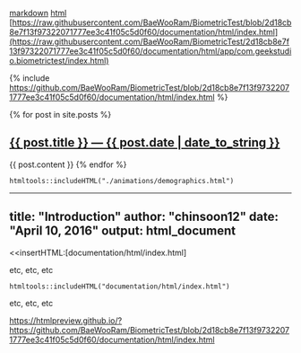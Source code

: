 [markdown](documentation/markdown/index.md)
[html](documentation/html/index.html)
[https://raw.githubusercontent.com/BaeWooRam/BiometricTest/blob/2d18cb8e7f13f97322071777ee3c41f05c5d0f60/documentation/html/index.html](https://raw.githubusercontent.com/BaeWooRam/BiometricTest/2d18cb8e7f13f97322071777ee3c41f05c5d0f60/documentation/html/app/com.geekstudio.biometrictest/index.html)

{% include https://github.com/BaeWooRam/BiometricTest/blob/2d18cb8e7f13f97322071777ee3c41f05c5d0f60/documentation/html/index.html %}

{% for post in site.posts %}
    <a href="{{ post.url }}">
        <h2>{{ post.title }} &mdash; {{ post.date | date_to_string }}</h2>
    </a>
    {{ post.content }}
{% endfor %}

```{r showChoro1}
htmltools::includeHTML("./animations/demographics.html")
```

---
title: "Introduction"
author: "chinsoon12"
date: "April 10, 2016"
output: html_document
---

<<insertHTML:[documentation/html/index.html]

etc, etc, etc

```{r, echo=FALSE}
htmltools::includeHTML("documentation/html/index.html")
```

etc, etc, etc

https://htmlpreview.github.io/?https://github.com/BaeWooRam/BiometricTest/blob/2d18cb8e7f13f97322071777ee3c41f05c5d0f60/documentation/html/index.html

